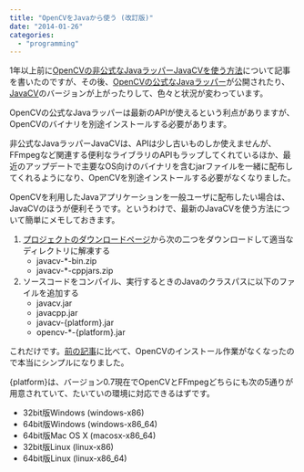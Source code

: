 ```yaml
---
title: "OpenCVをJavaから使う (改訂版)"
date: "2014-01-26"
categories: 
  - "programming"
---
```


1年以上前に[OpenCVの非公式なJavaラッパーJavaCVを使う方法](http://junkato.jp/ja/blog/2012/11/04/use-opencv-from-java/ "OpenCVをJavaから使う")について記事を書いたのですが、その後、[OpenCVの公式なJavaラッパー](http://docs.opencv.org/doc/tutorials/introduction/desktop_java/java_dev_intro.html "Introduction to Java Development - OpenCV documentation")が公開されたり、[JavaCV](https://code.google.com/p/javacv/ "javacv - Java interface to OpenCV and more - Google Project Hosting")のバージョンが上がったりして、色々と状況が変わっています。

OpenCVの公式なJavaラッパーは最新のAPIが使えるという利点がありますが、OpenCVのバイナリを別途インストールする必要があります。

非公式なJavaラッパーJavaCVは、APIは少し古いものしか使えませんが、FFmpegなど関連する便利なライブラリのAPIもラップしてくれているほか、最近のアップデートで主要なOS向けのバイナリを含むjarファイルを一緒に配布してくれるようになり、OpenCVを別途インストールする必要がなくなりました。

OpenCVを利用したJavaアプリケーションを一般ユーザに配布したい場合は、JavaCVのほうが便利そうです。というわけで、最新のJavaCVを使う方法について簡単にメモしておきます。

1. [プロジェクトのダウンロードページ](https://code.google.com/p/javacv/downloads/list "Downloads - javacv")から次の二つをダウンロードして適当なディレクトリに解凍する
    - javacv-\*-bin.zip
    - javacv-\*-cppjars.zip
2. ソースコードをコンパイル、実行するときのJavaのクラスパスに以下のファイルを追加する
    - javacv.jar
    - javacpp.jar
    - javacv-{platform}.jar
    - opencv-\*-{platform}.jar

これだけです。[前の記事](http://junkato.jp/ja/blog/2012/11/04/use-opencv-from-java/ "OpenCVをJavaから使う")に比べて、OpenCVのインストール作業がなくなったので本当にシンプルになりました。

{platform}は、バージョン0.7現在でOpenCVとFFmpegどちらにも次の5通りが用意されていて、たいていの環境に対応できるはずです。

- 32bit版Windows (windows-x86)
- 64bit版Windows (windows-x86\_64)
- 64bit版Mac OS X (macosx-x86\_64)
- 32bit版Linux (linux-x86)
- 64bit版Linux (linux-x86\_64)
